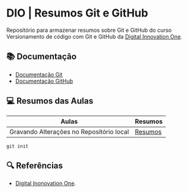 

# DIO | Resumos Git e GitHub

Reposítório para armazenar resumos sobre Git e GitHub do curso Versionamento de código com Git e GitHub da [Digital Innovation One](https://www.dio.me/).

## 📚 Documentação
-  [Documentação Git](https://git-scm.com/doc)
-  [Documentação GitHub](https://docs.github.com/)

## 💻 Resumos das Aulas

| Aulas  |  Resumos  |
|--------|-----------|
| Gravando Alterações no Reposítório local | [Resumos]() |

```
git init 
```

## 🔍 Referências
- [Digital Inonovation One]().